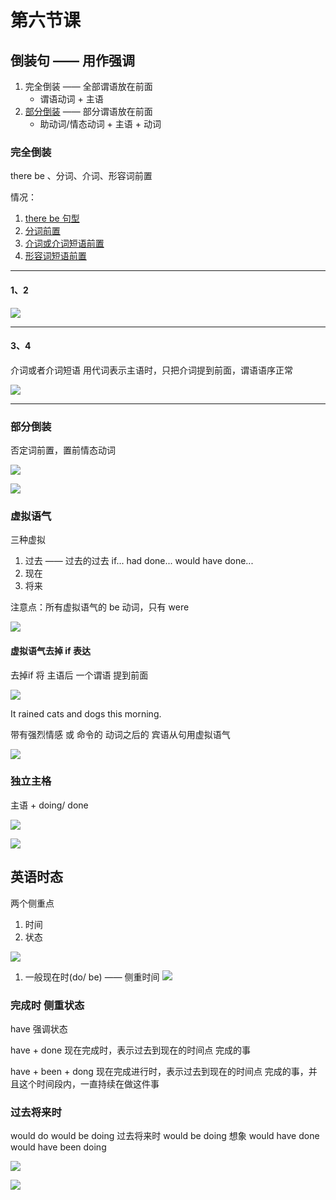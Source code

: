 # 第六节课

## 倒装句 —— 用作强调
1. 完全倒装     ——     全部谓语放在前面
    - 谓语动词 + 主语
2. [部分倒装](###部分倒装)    ——     部分谓语放在前面
    - 助动词/情态动词 + 主语 + 动词
    
### 完全倒装

there be 、分词、介词、形容词前置

情况：
1. [there be 句型](####1、2)
2. [分词前置](####1、2)
3. [介词或介词短语前置](####3、4)
4. [形容词短语前置](####3、4)

    

---

#### 1、2

![](vx_images/160315217233182.png)

---
#### 3、4
介词或者介词短语
用代词表示主语时，只把介词提到前面，谓语语序正常

![](vx_images/192590018229046.png)


---

### 部分倒装
否定词前置，置前情态动词

![](vx_images/259070518230064.png)


![](vx_images/183621218247852.png)



### 虚拟语气
三种虚拟
1. 过去    ——     过去的过去 if... had done... would have done...
2. 现在
3. 将来

注意点：所有虚拟语气的 be 动词，只有 were



![](vx_images/498241619221101.png)


#### 虚拟语气去掉 if 表达

去掉if 
将 主语后 一个谓语 提到前面

![](vx_images/268964519232639.png)






It rained cats and dogs this morning.




带有强烈情感 或 命令的 动词之后的 宾语从句用虚拟语气

![](vx_images/391932920223358.png)



### 独立主格
主语 + doing/ done


![](vx_images/562572521242513.png)


![](vx_images/427812623222165.png)



## 英语时态
两个侧重点
1. 时间
2. 状态






![](vx_images/52043023220611.png)



1. 一般现在时(do/ be)     ——     侧重时间
![](vx_images/593813423250429.png)



### 完成时 侧重状态

have 强调状态

have + done  现在完成时，表示过去到现在的时间点 完成的事

have + been + dong  现在完成进行时，表示过去到现在的时间点 完成的事，并且这个时间段内，一直持续在做这件事




### 过去将来时
would do 
would be doing 过去将来时
would be doing  想象
would have done
would have been doing


![](vx_images/237233300229364.png)


![](vx_images/400583400229266.png)


